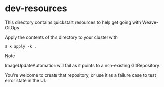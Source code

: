 # dev-resources

This directory contains quickstart resources to help get going with Weave-GitOps

Apply the contents of this directory to your cluster with

`$ k apply -k .`

> [!Note]
> ImageUpdateAutomation will fail as it points to a non-existing GitRepository
>
> You're welcome to create that repository, or use it as a failure case to test
> error state in the UI.
